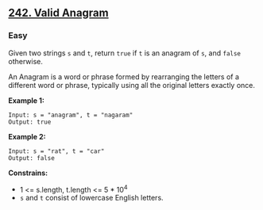 ## [242. Valid Anagram](https://leetcode.com/problems/valid-anagram/description/)

### Easy

Given two strings `s` and `t`, return `true` if `t` is an anagram of `s`, and `false` otherwise.

An Anagram is a word or phrase formed by rearranging the letters of a different word or phrase, typically using all the original letters exactly once.
 
**Example 1:**  

```
Input: s = "anagram", t = "nagaram"
Output: true
```


**Example 2:**  

```
Input: s = "rat", t = "car"
Output: false
```


**Constrains:**  

* 1 <= s.length, t.length <= 5 * 10<sup>4</sup>
* `s` and `t` consist of lowercase English letters.